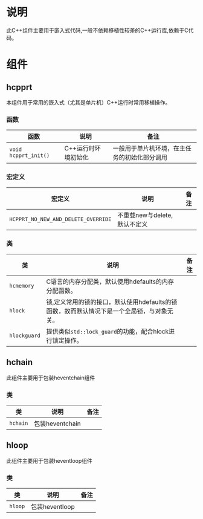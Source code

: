 # 说明

此C++组件主要用于嵌入式代码,一般不依赖移植性较差的C++运行库,依赖于C代码。

# 组件

## hcpprt

本组件用于常用的嵌入式（尤其是单片机）C++运行时常用移植操作。

### 函数

| 函数                 | 说明                | 备注                                         |
| -------------------- | ------------------- | -------------------------------------------- |
| `void hcpprt_init()` | C++运行时环境初始化 | 一般用于单片机环境，在主任务的初始化部分调用 |

### 宏定义

| 宏定义                              | 说明                         | 备注 |
| ----------------------------------- | ---------------------------- | ---- |
| `HCPPRT_NO_NEW_AND_DELETE_OVERRIDE` | 不重载new与delete,默认不定义 |      |

### 类

| 类           | 说明                                                         | 备注 |
| ------------ | ------------------------------------------------------------ | ---- |
| `hcmemory`   | C语言的内存分配类，默认使用hdefaults的内存分配函数。         |      |
| `hlock`      | 锁,定义常用的锁的接口，默认使用hdefaults的锁函数，故而默认情况下是一个全局锁，与对象无关。 |      |
| `hlockguard` | 提供类似`std::lock_guard`的功能，配合hlock进行锁定操作。     |      |

## hchain

此组件主要用于包装heventchain组件

### 类

| 类       | 说明            | 备注 |
| -------- | --------------- | ---- |
| `hchain` | 包装heventchain |      |

## hloop

此组件主要用于包装heventloop组件

### 类

| 类      | 说明           | 备注 |
| ------- | -------------- | ---- |
| `hloop` | 包装heventloop |      |